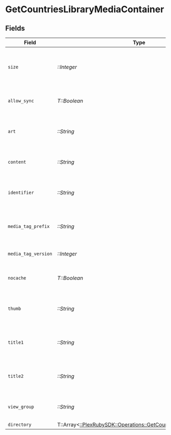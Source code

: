 # GetCountriesLibraryMediaContainer


## Fields

| Field                                                                                                                        | Type                                                                                                                         | Required                                                                                                                     | Description                                                                                                                  | Example                                                                                                                      |
| ---------------------------------------------------------------------------------------------------------------------------- | ---------------------------------------------------------------------------------------------------------------------------- | ---------------------------------------------------------------------------------------------------------------------------- | ---------------------------------------------------------------------------------------------------------------------------- | ---------------------------------------------------------------------------------------------------------------------------- |
| `size`                                                                                                                       | *::Integer*                                                                                                                  | :heavy_check_mark:                                                                                                           | Number of media items returned in this response.                                                                             | 50                                                                                                                           |
| `allow_sync`                                                                                                                 | *T::Boolean*                                                                                                                 | :heavy_check_mark:                                                                                                           | Indicates whether syncing is allowed.                                                                                        | false                                                                                                                        |
| `art`                                                                                                                        | *::String*                                                                                                                   | :heavy_check_mark:                                                                                                           | URL for the background artwork of the media container.                                                                       | /:/resources/show-fanart.jpg                                                                                                 |
| `content`                                                                                                                    | *::String*                                                                                                                   | :heavy_check_mark:                                                                                                           | The content type or mode.                                                                                                    | secondary                                                                                                                    |
| `identifier`                                                                                                                 | *::String*                                                                                                                   | :heavy_check_mark:                                                                                                           | An plugin identifier for the media container.                                                                                | com.plexapp.plugins.library                                                                                                  |
| `media_tag_prefix`                                                                                                           | *::String*                                                                                                                   | :heavy_check_mark:                                                                                                           | The prefix used for media tag resource paths.                                                                                | /system/bundle/media/flags/                                                                                                  |
| `media_tag_version`                                                                                                          | *::Integer*                                                                                                                  | :heavy_check_mark:                                                                                                           | The version number for media tags.                                                                                           | 1734362201                                                                                                                   |
| `nocache`                                                                                                                    | *T::Boolean*                                                                                                                 | :heavy_check_mark:                                                                                                           | Specifies whether caching is disabled.                                                                                       | true                                                                                                                         |
| `thumb`                                                                                                                      | *::String*                                                                                                                   | :heavy_check_mark:                                                                                                           | URL for the thumbnail image of the media container.                                                                          | /:/resources/show.png                                                                                                        |
| `title1`                                                                                                                     | *::String*                                                                                                                   | :heavy_check_mark:                                                                                                           | The primary title of the media container.                                                                                    | TV Series                                                                                                                    |
| `title2`                                                                                                                     | *::String*                                                                                                                   | :heavy_check_mark:                                                                                                           | The secondary title of the media container.                                                                                  | By Starring Actor                                                                                                            |
| `view_group`                                                                                                                 | *::String*                                                                                                                   | :heavy_check_mark:                                                                                                           | Identifier for the view group layout.                                                                                        | secondary                                                                                                                    |
| `directory`                                                                                                                  | T::Array<[::PlexRubySDK::Operations::GetCountriesLibraryDirectory](../../models/operations/getcountrieslibrarydirectory.md)> | :heavy_minus_sign:                                                                                                           | N/A                                                                                                                          |                                                                                                                              |